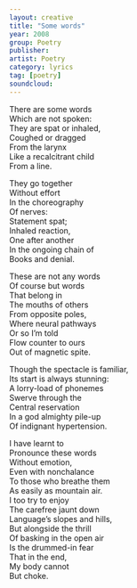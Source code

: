 ```yaml
---
layout: creative
title: "Some words"
year: 2008
group: Poetry
publisher: 
artist: Poetry
category: lyrics
tag: [poetry]
soundcloud: 
---
```

There are some words   
Which are not spoken:  
They are spat or inhaled,  
Coughed or dragged  
From the larynx  
Like a recalcitrant child   
From a line.  
  
They go together  
Without effort  
In the choreography  
Of nerves:  
Statement spat;  
Inhaled reaction,  
One after another  
In the ongoing chain of  
Books and denial.  
  
These are not any words  
Of course but words  
That belong in  
The mouths of others  
From opposite poles,  
Where neural pathways   
Or so I’m told  
Flow counter to ours  
Out of magnetic spite.  
  
Though the spectacle is familiar,  
Its start is always stunning:  
A lorry-load of phonemes  
Swerve through the  
Central reservation   
In a god almighty pile-up  
Of indignant hypertension.  
   
I have learnt to  
Pronounce these words  
Without emotion,  
Even with nonchalance  
To those who breathe them  
As easily as mountain air.  
I too try to enjoy  
The carefree jaunt down  
Language’s slopes and hills,  
But alongside the thrill  
Of basking in the open air  
Is the drummed-in fear  
That in the end,  
My body cannot  
But choke.